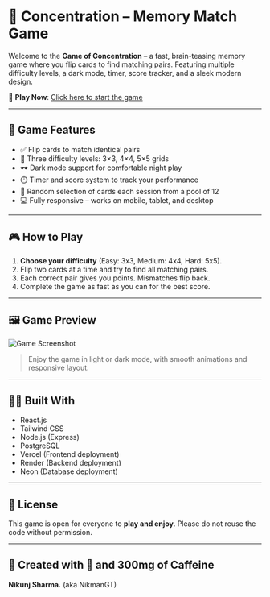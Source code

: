 # 🎴 Concentration – Memory Match Game

Welcome to the **Game of Concentration** – a fast, brain-teasing memory game where you flip cards to find matching pairs. Featuring multiple difficulty levels, a dark mode, timer, score tracker, and a sleek modern design.

🔗 **Play Now**: [Click here to start the game](https://game-of-concentration-nikunj.vercel.app/)

---

## 🧠 Game Features

- ✅ Flip cards to match identical pairs
- 🎯 Three difficulty levels: 3×3, 4×4, 5×5 grids
- 🕶️ Dark mode support for comfortable night play
- ⏱️ Timer and score system to track your performance
- 🔀 Random selection of cards each session from a pool of 12
- 💻 Fully responsive – works on mobile, tablet, and desktop

---

## 🎮 How to Play

1. **Choose your difficulty** (Easy: 3x3, Medium: 4x4, Hard: 5x5).
2. Flip two cards at a time and try to find all matching pairs.
3. Each correct pair gives you points. Mismatches flip back.
4. Complete the game as fast as you can for the best score.

---

## 🖼️ Game Preview

![Game Screenshot](./screenshots/demo.png)

> Enjoy the game in light or dark mode, with smooth animations and responsive layout.

---

## 👨‍💻 Built With

- React.js
- Tailwind CSS
- Node.js (Express)
- PostgreSQL
- Vercel (Frontend deployment)
- Render (Backend deployment)
- Neon (Database deployment)

---

## 📜 License

This game is open for everyone to **play and enjoy**. Please do not reuse the code without permission.

---

## 🙌 Created with 💓 and 300mg of Caffeine

**Nikunj Sharma.** (aka NikmanGT)
